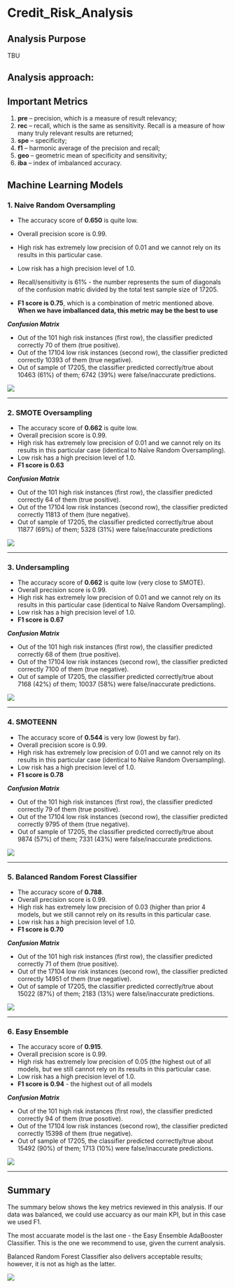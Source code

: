 # Credit_Risk_Analysis

## Analysis Purpose

TBU

## Analysis approach: 




## Important Metrics 

1.	**pre** – precision, which is a measure of result relevancy;
2.	**rec** – recall, which is the same as sensitivity. Recall is a measure of how many truly relevant results are returned;
3.	**spe** – specificity;
4.	**f1** – harmonic average of the precision and recall;
5.	**geo** – geometric mean of specificity and sensitivity;
6.	**iba** – index of imbalanced accuracy.

## Machine Learning Models

### 1. Naive Random Oversampling

* The accuracy score of **0.650** is quite low.

* Overall precision score is 0.99.
* High risk has extremely low precision of 0.01 and we cannot rely on its results in this particular case.
* Low risk has a high precision level of 1.0.
* Recall/sensitivity is 61% - the number represents the sum of diagonals of the confusion matric divided by the total test sample size of 17205.
* **F1 score is 0.75**, which is a combination of metric mentioned above. **When we have imballanced data, this metric may be the best to use**


***Confusion Matrix***

* Out of the 101 high risk instances (first row), the classifier predicted correctly 70 of them (true positive).
* Out of the 17104 low risk instances (second row), the classifier predicted correctly 10393 of them (true negative).
* Out of sample of 17205, the classifier predicted correctly/true about 10463 (61%) of them; 6742 (39%) were false/inaccurate predictions.


![]( https://github.com/jojobear2020/Credit_Risk_Analysis/blob/main/images/naive_random_oversampling_all.PNG)

____________________________


### 2. SMOTE Oversampling

* The accuracy score of **0.662** is quite low.
* Overall precision score is 0.99.
* High risk has extremely low precision of 0.01 and we cannot rely on its results in this particular case (identical to Naïve Random Oversampling).
* Low risk has a high precision level of 1.0.
* **F1 score is 0.63**


***Confusion Matrix***

* Out of the 101 high risk instances (first row), the classifier predicted correctly 64 of them (true positive).
* Out of the 17104 low risk instances (second row), the classifier predicted correctly 11813 of them (ture negative).
* Out of sample of 17205, the classifier predicted correctly/true about 11877 (69%) of them; 5328 (31%) were false/inaccurate predictions

![]( https://github.com/jojobear2020/Credit_Risk_Analysis/blob/main/images/smote_oversampling_all.PNG)

__________________________

### 3. Undersampling

* The accuracy score of **0.662** is quite low (very close to SMOTE).
* Overall precision score is 0.99.
* High risk has extremely low precision of 0.01 and we cannot rely on its results in this particular case (identical to Naïve Random Oversampling).
* Low risk has a high precision level of 1.0.
* **F1 score is 0.67**


***Confusion Matrix***

* Out of the 101 high risk instances (first row), the classifier predicted correctly 68 of them (true positive).
* Out of the 17104 low risk instances (second row), the classifier predicted correctly 7100 of them (true negative).
* Out of sample of 17205, the classifier predicted correctly/true about 7168 (42%) of them; 10037 (58%) were false/inaccurate predictions.



![]( https://github.com/jojobear2020/Credit_Risk_Analysis/blob/main/images/undersampling_all.PNG)

_____________________________

### 4. SMOTEENN

* The accuracy score of **0.544** is very low (lowest by far).
* Overall precision score is 0.99.
* High risk has extremely low precision of 0.01 and we cannot rely on its results in this particular case (identical to Naïve Random Oversampling).
* Low risk has a high precision level of 1.0.
* **F1 score is 0.78**


***Confusion Matrix***

* Out of the 101 high risk instances (first row), the classifier predicted correctly 79 of them (true positive).
* Out of the 17104 low risk instances (second row), the classifier predicted correctly 9795 of them (true negative).
* Out of sample of 17205, the classifier predicted correctly/true about 9874 (57%) of them; 7331 (43%) were false/inaccurate predictions.

![]( https://github.com/jojobear2020/Credit_Risk_Analysis/blob/main/images/smoteenn_all.PNG)

______________________

### 5. Balanced Random Forest Classifier

* The accuracy score of **0.788**.
* Overall precision score is 0.99.
* High risk has extremely low precision of 0.03 (higher than prior 4 models, but we still cannot rely on its results in this particular case.
* Low risk has a high precision level of 1.0.
* **F1 score is 0.70**


***Confusion Matrix***

* Out of the 101 high risk instances (first row), the classifier predicted correctly 71 of them (true positive).
* Out of the 17104 low risk instances (second row), the classifier predicted correctly 14951 of them (true negative).
* Out of sample of 17205, the classifier predicted correctly/true about 15022 (87%) of them;  2183 (13%) were false/inaccurate predictions.



![](https://github.com/jojobear2020/Credit_Risk_Analysis/blob/main/images/balanced_random_forester_classifier_all.PNG)

_______________________________

### 6. Easy Ensemble

* The accuracy score of **0.915**.
* Overall precision score is 0.99.
* High risk has extremely low precision of 0.05 (the highest out of all models, but we still cannot rely on its results in this particular case.
* Low risk has a high precision level of 1.0.
* **F1 score is 0.94** - the highest out of all models


***Confusion Matrix***

* Out of the 101 high risk instances (first row), the classifier predicted correctly 94 of them (true posotive).
* Out of the 17104 low risk instances (second row), the classifier predicted correctly 15398 of them (true negative).
* Out of sample of 17205, the classifier predicted correctly/true about 15492 (90%) of them;  1713 (10%) were false/inaccurate predictions.


![](https://github.com/jojobear2020/Credit_Risk_Analysis/blob/main/images/easy_ensemble_adaboost_classifier_all.PNG)

_________________________

## Summary

The summary below shows the key metrics reviewed in this analysis.  If our data was balanced, we could use accuarcy as our main KPI, but in this case we used F1. 

The most accuarate model is the last one - the Easy Ensemble AdaBooster Classifier. This is the one we recommend to use, given the current analysis.

Balanced Random Forest Classifier also delivers acceptable results; however, it is not as high as the latter.


![](https://github.com/jojobear2020/Credit_Risk_Analysis/blob/main/images/summary_stats_all_models.PNG)

